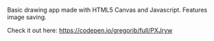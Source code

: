Basic drawing app made with HTML5 Canvas and Javascript.  Features image saving.

Check it out here: https://codepen.io/gregorib/full/PXJryw